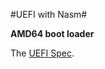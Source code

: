#UEFI with Nasm#

**AMD64 boot loader**

The [UEFI Spec][1].

[1]: https://uefi.org/sites/default/files/resources/UEFI_Spec_2_9_2021_03_18.pdf


